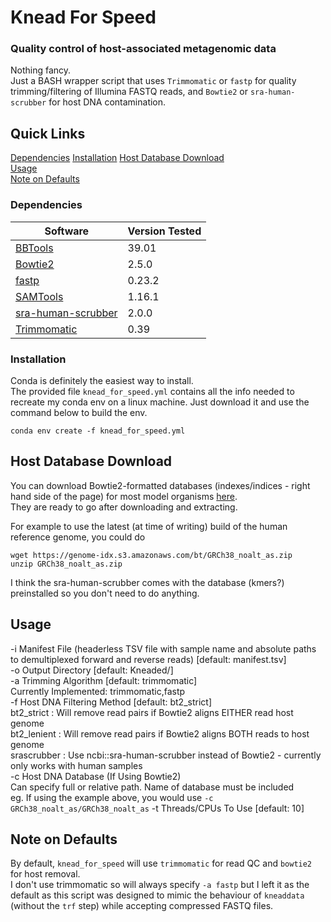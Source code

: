 # Knead For Speed
### Quality control of host-associated metagenomic data
Nothing fancy.  
Just a BASH wrapper script that uses `Trimmomatic` or `fastp` for quality trimming/filtering of Illumina FASTQ reads, and `Bowtie2` or `sra-human-scrubber` for host DNA contamination.  

## Quick Links
[Dependencies](https://github.com/cazzlewazzle89/knead_for_speed#dependencies)
[Installation](https://github.com/cazzlewazzle89/knead_for_speed#installation)
[Host Database Download](https://github.com/cazzlewazzle89/knead_for_speed#host-database-download)  
[Usage](https://github.com/cazzlewazzle89/knead_for_speed#usage)  
[Note on Defaults](https://github.com/cazzlewazzle89/knead_for_speed#note-on-defaults)  

### Dependencies
| Software  | Version Tested |
| --- | --- |
| [BBTools](https://jgi.doe.gov/data-and-tools/software-tools/bbtools/) | 39.01 |
| [Bowtie2](https://github.com/BenLangmead/bowtie2) | 2.5.0  |
| [fastp](https://github.com/OpenGene/fastp) | 0.23.2 |
| [SAMTools](https://www.r-project.org/) | 1.16.1  |
| [sra-human-scrubber](https://github.com/shenwei356/seqkit) | 2.0.0 |
| [Trimmomatic](https://github.com/usadellab/Trimmomatic) | 0.39  |  

### Installation  
Conda is definitely the easiest way to install.  
The provided file `knead_for_speed.yml` contains all the info needed to recreate my conda env on a linux machine. Just download it and use the command below to build the env.  
```
conda env create -f knead_for_speed.yml
```

## Host Database Download
You can download Bowtie2-formatted databases (indexes/indices - right hand side of the page) for most model organisms [here](https://bowtie-bio.sourceforge.net/bowtie2/index.shtml).  
They are ready to go after downloading and extracting.  

For example to use the latest (at time of writing) build of the human reference genome, you could do   
```
wget https://genome-idx.s3.amazonaws.com/bt/GRCh38_noalt_as.zip
unzip GRCh38_noalt_as.zip
```  

I think the sra-human-scrubber comes with the database (kmers?) preinstalled so you don't need to do anything.  

## Usage
-i Manifest File (headerless TSV file with sample name and absolute paths to demultiplexed forward and reverse reads) [default: manifest.tsv]  
-o Output Directory [default: Kneaded/]  
-a Trimming Algorithm [default: trimmomatic]  
	Currently Implemented: trimmomatic,fastp  
-f Host DNA Filtering Method [default: bt2_strict]  
    bt2_strict : Will remove read pairs if Bowtie2 aligns EITHER read host genome  
	bt2_lenient : Will remove read pairs if Bowtie2 aligns BOTH reads to host genome  
	srascrubber : Use ncbi::sra-human-scrubber instead of Bowtie2 - currently only works with human samples  
-c Host DNA Database (If Using Bowtie2)  
    Can specify full or relative path. Name of database must be included  
    eg. If using the example above, you would use `-c GRCh38_noalt_as/GRCh38_noalt_as`
-t Threads/CPUs To Use [default: 10]


## Note on Defaults 
By default, `knead_for_speed` will use `trimmomatic` for read QC and `bowtie2` for host removal.  
I don't use trimmomatic so will always specify `-a fastp` but I left it as the default as this script was designed to mimic the behaviour of `kneaddata` (without the `trf` step) while accepting compressed FASTQ files. 


